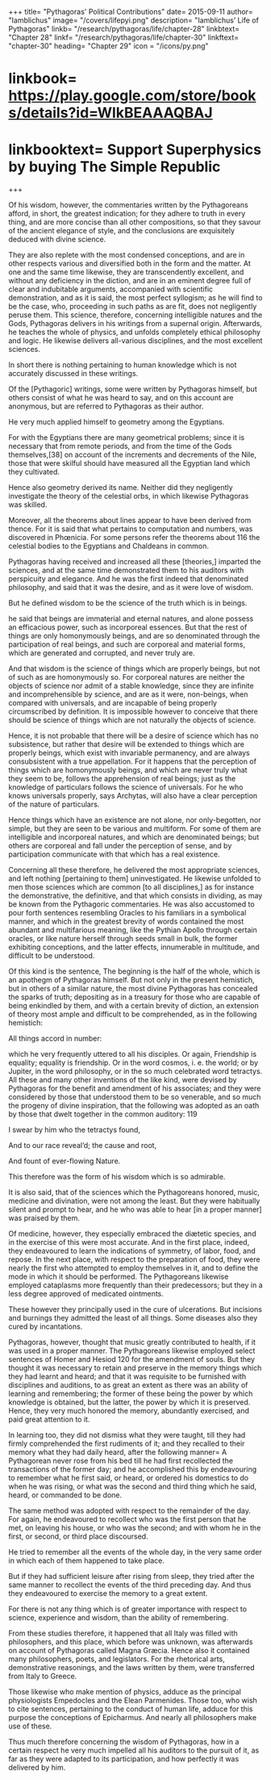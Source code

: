 +++
title= "Pythagoras' Political Contributions"
date= 2015-09-11
author= "Iamblichus"
image= "/covers/lifepyi.png"
description= "Iamblichus’ Life of Pythagoras"
linkb= "/research/pythagoras/life/chapter-28"
linkbtext= "Chapter 28"
linkf= "/research/pythagoras/life/chapter-30"
linkftext= "chapter-30"
heading= "Chapter 29"
icon = "/icons/py.png"
# linkbook= https://play.google.com/store/books/details?id=WlkBEAAAQBAJ
# linkbooktext= Support Superphysics by buying The Simple Republic
+++

Of his wisdom, however, the commentaries written by the Pythagoreans afford, in short, the greatest indication; for they adhere to truth in every thing, and are more concise than all other compositions, so that they savour of the ancient elegance of style, and the conclusions are exquisitely deduced with divine science. 

They are also replete with the most condensed conceptions, and are in other respects various and diversified both in the form and the matter. At one and the same time likewise, they are transcendently excellent, and without any deficiency in the diction, and are in an eminent degree full of clear and indubitable arguments, accompanied with scientific demonstration, and as it is said, the most perfect syllogism; as he will find to be the case, who, proceeding in such paths as are fit, does not negligently peruse them. This science, therefore, concerning intelligible natures and the Gods, Pythagoras delivers in his writings from a supernal origin. Afterwards, he teaches the whole of physics, and unfolds completely ethical philosophy and logic. He likewise delivers all-various disciplines, and the most excellent sciences. 

In short there is nothing pertaining to human knowledge which is not accurately discussed in these writings. 

Of the [Pythagoric] writings, some were written by Pythagoras himself, but others consist of what he was heard to say, and on this account are anonymous, but are referred to Pythagoras as their author. 

He very much applied himself to geometry among the Egyptians. 

For with the Egyptians there are many geometrical problems; since it is necessary that from remote periods, and from the time of the Gods themselves,[38] on account of the increments and decrements of the Nile, those that were skilful should have measured all the Egyptian land which they cultivated. 

Hence also geometry derived its name. Neither did they negligently investigate the theory of the celestial orbs, in which likewise Pythagoras was skilled. 

Moreover, all the theorems about lines appear to have been derived from thence. For it is said that what pertains to computation and numbers, was discovered in Phœnicia. For some persons refer the theorems about 116 the celestial bodies to the Egyptians and Chaldeans in common. 

Pythagoras having received and increased all these [theories,] imparted the sciences, and at the same time demonstrated them to his auditors with perspicuity and elegance. And he was the first indeed that denominated philosophy, and said that it was the desire, and as it were love of wisdom. 

But he defined wisdom to be the science of the truth which is in beings.

he said that beings are immaterial and eternal natures, and alone possess an efficacious power, such as incorporeal essences. But that the rest of things are only homonymously beings, and are so denominated through the participation of real beings, and such are corporeal and material forms, which are generated and corrupted, and never truly are. 

And that wisdom is the science of things which are properly beings, but not of such as are homonymously so. For corporeal natures are neither the objects of science nor admit of a stable knowledge, since they are infinite and incomprehensible by science, and are as it were, non-beings, when compared with universals, and are incapable of being properly circumscribed by definition. It is impossible however to conceive that there should be science of things which are not naturally the objects of science. 

Hence, it is not probable that there will be a desire of science which has no subsistence, but rather that desire will be extended to things which are properly beings, which exist with invariable permanency, and are always consubsistent with a true appellation. For it happens that the perception of things which are homonymously beings, and which are never truly what they seem to be, follows the apprehension of real beings; just as the knowledge of particulars follows the science of universals. For he who knows universals properly, says Archytas, will also have a clear perception of the nature of particulars. 

Hence things which have an existence are not alone, nor only-begotten, nor simple, but they are seen to be various and multiform. For some of them are intelligible and incorporeal natures, and which are denominated beings; but others are corporeal and fall under the perception of sense, and by participation communicate with that which has a real existence. 

Concerning all these therefore, he delivered the most appropriate sciences, and left nothing [pertaining to them] uninvestigated. He likewise unfolded to men those sciences which are common [to all disciplines,] as for instance the demonstrative, the definitive, and that which consists in dividing, as may be known from the Pythagoric commentaries. He was also accustomed to pour forth sentences resembling Oracles to his familiars in a symbolical manner, and which in the greatest brevity of words contained the most abundant and multifarious meaning, like the Pythian Apollo through certain oracles, or like nature herself through seeds small in bulk, the former exhibiting conceptions, and the latter effects, innumerable in multitude, and difficult to be understood. 

Of this kind is the sentence, The beginning is the half of the whole, which is an apothegm of Pythagoras himself. But not only in the present hemistich, but in others of a similar nature, the most divine Pythagoras has concealed the sparks of truth; depositing as in a treasury for those who are capable of being enkindled by them, and with a certain brevity of diction, an extension of theory most ample and difficult to be comprehended, as in the following hemistich:

All things accord in number:

which he very frequently uttered to all his disciples. Or again, Friendship is equality; equality is friendship. Or in the word cosmos, i. e. the world; or by Jupiter, in the word philosophy, or in the so much celebrated word tetractys. All these and many other inventions of the like kind, were devised by Pythagoras for the benefit and amendment of his associates; and they were considered by those that understood them to be so venerable, and so much the progeny of divine inspiration, that the following was adopted as an oath by those that dwelt together in the common auditory:
119

I swear by him who the tetractys found,

And to our race reveal’d; the cause and root,

And fount of ever-flowing Nature.

This therefore was the form of his wisdom which is so admirable.

It is also said, that of the sciences which the Pythagoreans honored, music, medicine and divination, were not among the least. But they were habitually silent and prompt to hear, and he who was able to hear [in a proper manner] was praised by them. 

Of medicine, however, they especially embraced the diætetic species, and in the exercise of this were most accurate. And in the first place, indeed, they endeavoured to learn the indications of symmetry, of labor, food, and repose. In the next place, with respect to the preparation of food, they were nearly the first who attempted to employ themselves in it, and to define the mode in which it should be performed. The Pythagoreans likewise employed cataplasms more frequently than their predecessors; but they in a less degree approved of medicated ointments. 

These however they principally used in the cure of ulcerations. But incisions and burnings they admitted the least of all things. Some diseases also they cured by incantations. 

Pythagoras, however, thought that music greatly contributed to health, if it was used in a proper manner. The Pythagoreans likewise employed select sentences of Homer and Hesiod 120 for the amendment of souls. But they thought it was necessary to retain and preserve in the memory things which they had learnt and heard; and that it was requisite to be furnished with disciplines and auditions, to as great an extent as there was an ability of learning and remembering; the former of these being the power by which knowledge is obtained, but the latter, the power by which it is preserved. Hence, they very much honored the memory, abundantly exercised, and paid great attention to it. 

In learning too, they did not dismiss what they were taught, till they had firmly comprehended the first rudiments of it; and they recalled to their memory what they had daily heard, after the following manner= A Pythagorean never rose from his bed till he had first recollected the transactions of the former day; and he accomplished this by endeavouring to remember what he first said, or heard, or ordered his domestics to do when he was rising, or what was the second and third thing which he said, heard, or commanded to be done.

The same method was adopted with respect to the remainder of the day. For again, he endeavoured to recollect who was the first person that he met, on leaving his house, or who was the second; and with whom he in the first, or second, or third place discoursed. 

He tried to remember all the events of the whole day, in the very same order in which each of them happened to take place. 

But if they had sufficient leisure after rising from sleep, they tried after the same manner to recollect the events of the third preceding day. And thus they endeavoured to exercise the memory to a great extent. 

For there is not any thing which is of greater importance with respect to science, experience and wisdom, than the ability of remembering. 

From these studies therefore, it happened that all Italy was filled with philosophers, and this place, which before was unknown, was afterwards on account of Pythagoras called Magna Græcia. Hence also it contained many philosophers, poets, and legislators. For the rhetorical arts, demonstrative reasonings, and the laws written by them, were transferred from Italy to Greece. 

Those likewise who make mention of physics, adduce as the principal physiologists Empedocles and the Elean Parmenides. Those too, who wish to cite sentences, pertaining to the conduct of human life, adduce for this purpose the conceptions of Epicharmus. And nearly all philosophers make use of these. 

Thus much therefore concerning the wisdom of Pythagoras, how in a certain respect he very much impelled all his auditors to the pursuit of it, as far as they were adapted to its participation, and how perfectly it was delivered by him.


